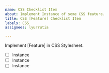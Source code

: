 ```yaml
---
name: CSS Checklist Item
about: Implement Instance of some CSS feature.
title: CSS [Feature] Checklist Item
labels: CSS
assignees: lyurrutia

---
```


Implement [Feature] in CSS Stylesheet.
- [ ] Instance
- [ ] Instance
- [ ] Instance
